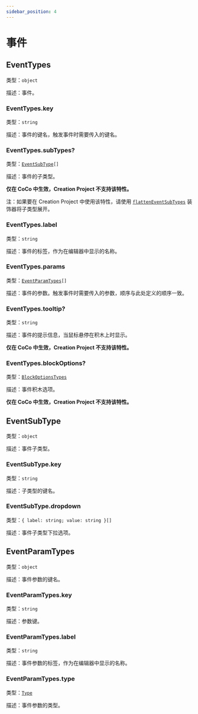 ```yaml
---
sidebar_position: 4
---
```


# 事件

## EventTypes

类型：`object`

描述：事件。

### EventTypes.key

类型：`string`

描述：事件的键名，触发事件时需要传入的键名。

### EventTypes.subTypes?

类型：<code>[EventSubType](#eventsubtype)[]</code>

描述：事件的子类型。

**仅在 CoCo 中生效，Creation Project 不支持该特性。**

注：如果要在 Creation Project 中使用该特性，请使用 [`flattenEventSubTypes`](../export/decorators#flatteneventsubtypes) 装饰器将子类型展开。


### EventTypes.label

类型：`string`

描述：事件的标签，作为在编辑器中显示的名称。

### EventTypes.params

类型：<code>[EventParamTypes](#eventparamtypes)[]</code>

描述：事件的参数。触发事件时需要传入的参数，顺序与此处定义的顺序一致。

### EventTypes.tooltip?

类型：`string`

描述：事件的提示信息，当鼠标悬停在积木上时显示。

**仅在 CoCo 中生效，Creation Project 不支持该特性。**

### EventTypes.blockOptions?

类型：<code>[BlockOptionsTypes](./block-options#blockoptionstypes)</code>

描述：事件积木选项。

**仅在 CoCo 中生效，Creation Project 不支持该特性。**

## EventSubType

类型：`object`

描述：事件子类型。

### EventSubType.key

类型：`string`

描述：子类型的键名。

### EventSubType.dropdown

类型：`{ label: string; value: string }[]`

描述：事件子类型下拉选项。

## EventParamTypes

类型：`object`

描述：事件参数的键名。

### EventParamTypes.key

类型：`string`

描述：参数键。

### EventParamTypes.label

类型：`string`

描述：事件参数的标签，作为在编辑器中显示的名称。

### EventParamTypes.type

类型：<code>[Type](./type)</code>

描述：事件参数的类型。

